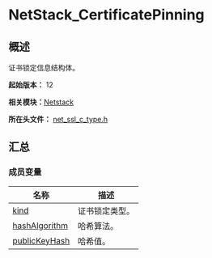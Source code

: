 # NetStack_CertificatePinning


## 概述

证书锁定信息结构体。

**起始版本：** 12

**相关模块：**[Netstack](netstack.md)

**所在头文件：** [net_ssl_c_type.h](net__ssl__c__type_8h.md#net_ssl_c_typeh)

## 汇总


### 成员变量

| 名称 | 描述 |
| -------- | -------- |
| [kind](netstack.md#kind) | 证书锁定类型。 |
| [hashAlgorithm](netstack.md#hashalgorithm) | 哈希算法。 |
| [publicKeyHash](netstack.md#publickeyhash) | 哈希值。 |
